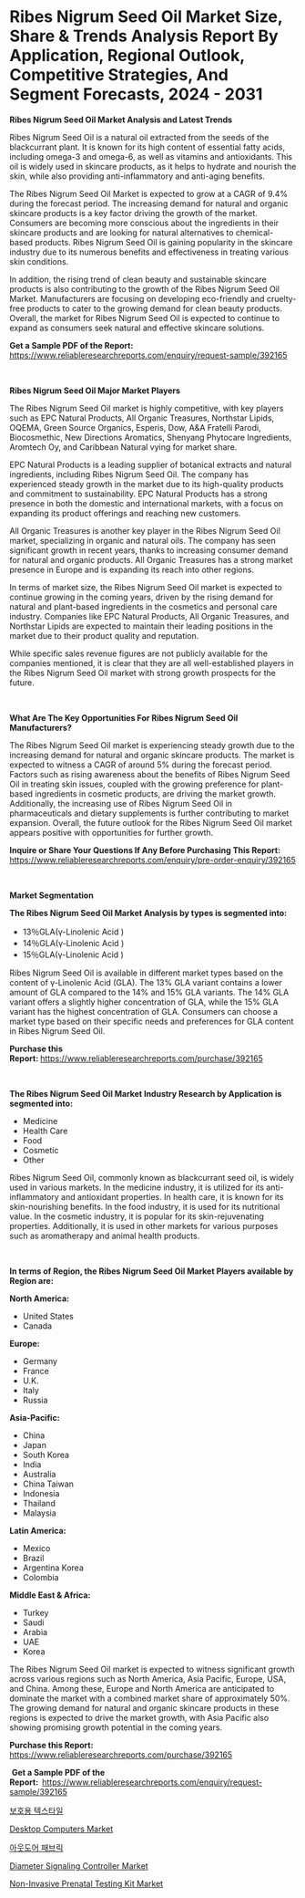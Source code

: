 <p><h1>Ribes Nigrum Seed Oil Market Size, Share & Trends Analysis Report By Application, Regional Outlook, Competitive Strategies, And Segment Forecasts, 2024 - 2031</h1></p><p><strong>Ribes Nigrum Seed Oil Market Analysis and Latest Trends</strong></p>
<p><p>Ribes Nigrum Seed Oil is a natural oil extracted from the seeds of the blackcurrant plant. It is known for its high content of essential fatty acids, including omega-3 and omega-6, as well as vitamins and antioxidants. This oil is widely used in skincare products, as it helps to hydrate and nourish the skin, while also providing anti-inflammatory and anti-aging benefits.</p><p>The Ribes Nigrum Seed Oil Market is expected to grow at a CAGR of 9.4% during the forecast period. The increasing demand for natural and organic skincare products is a key factor driving the growth of the market. Consumers are becoming more conscious about the ingredients in their skincare products and are looking for natural alternatives to chemical-based products. Ribes Nigrum Seed Oil is gaining popularity in the skincare industry due to its numerous benefits and effectiveness in treating various skin conditions.</p><p>In addition, the rising trend of clean beauty and sustainable skincare products is also contributing to the growth of the Ribes Nigrum Seed Oil Market. Manufacturers are focusing on developing eco-friendly and cruelty-free products to cater to the growing demand for clean beauty products. Overall, the market for Ribes Nigrum Seed Oil is expected to continue to expand as consumers seek natural and effective skincare solutions.</p></p>
<p><strong>Get a Sample PDF of the Report:&nbsp;</strong> <a href="https://www.reliableresearchreports.com/enquiry/request-sample/392165">https://www.reliableresearchreports.com/enquiry/request-sample/392165</a></p>
<p>&nbsp;</p>
<p><strong>Ribes Nigrum Seed Oil Major Market Players</strong></p>
<p><p>The Ribes Nigrum Seed Oil market is highly competitive, with key players such as EPC Natural Products, All Organic Treasures, Northstar Lipids, OQEMA, Green Source Organics, Esperis, Dow, A&A Fratelli Parodi, Biocosmethic, New Directions Aromatics, Shenyang Phytocare Ingredients, Aromtech Oy, and Caribbean Natural vying for market share.</p><p>EPC Natural Products is a leading supplier of botanical extracts and natural ingredients, including Ribes Nigrum Seed Oil. The company has experienced steady growth in the market due to its high-quality products and commitment to sustainability. EPC Natural Products has a strong presence in both the domestic and international markets, with a focus on expanding its product offerings and reaching new customers.</p><p>All Organic Treasures is another key player in the Ribes Nigrum Seed Oil market, specializing in organic and natural oils. The company has seen significant growth in recent years, thanks to increasing consumer demand for natural and organic products. All Organic Treasures has a strong market presence in Europe and is expanding its reach into other regions.</p><p>In terms of market size, the Ribes Nigrum Seed Oil market is expected to continue growing in the coming years, driven by the rising demand for natural and plant-based ingredients in the cosmetics and personal care industry. Companies like EPC Natural Products, All Organic Treasures, and Northstar Lipids are expected to maintain their leading positions in the market due to their product quality and reputation.</p><p>While specific sales revenue figures are not publicly available for the companies mentioned, it is clear that they are all well-established players in the Ribes Nigrum Seed Oil market with strong growth prospects for the future.</p></p>
<p>&nbsp;</p>
<p><strong>What Are The Key Opportunities For Ribes Nigrum Seed Oil Manufacturers?</strong></p>
<p><p>The Ribes Nigrum Seed Oil market is experiencing steady growth due to the increasing demand for natural and organic skincare products. The market is expected to witness a CAGR of around 5% during the forecast period. Factors such as rising awareness about the benefits of Ribes Nigrum Seed Oil in treating skin issues, coupled with the growing preference for plant-based ingredients in cosmetic products, are driving the market growth. Additionally, the increasing use of Ribes Nigrum Seed Oil in pharmaceuticals and dietary supplements is further contributing to market expansion. Overall, the future outlook for the Ribes Nigrum Seed Oil market appears positive with opportunities for further growth.</p></p>
<p><strong>Inquire or Share Your Questions If Any Before Purchasing This Report:</strong> <a href="https://www.reliableresearchreports.com/enquiry/pre-order-enquiry/392165">https://www.reliableresearchreports.com/enquiry/pre-order-enquiry/392165</a></p>
<p>&nbsp;</p>
<p><strong>Market Segmentation</strong></p>
<p><strong>The Ribes Nigrum Seed Oil Market Analysis by types is segmented into:</strong></p>
<p><ul><li>13％GLA(γ-Linolenic Acid )</li><li>14％GLA(γ-Linolenic Acid )</li><li>15％GLA(γ-Linolenic Acid )</li></ul></p>
<p><p>Ribes Nigrum Seed Oil is available in different market types based on the content of γ-Linolenic Acid (GLA). The 13% GLA variant contains a lower amount of GLA compared to the 14% and 15% GLA variants. The 14% GLA variant offers a slightly higher concentration of GLA, while the 15% GLA variant has the highest concentration of GLA. Consumers can choose a market type based on their specific needs and preferences for GLA content in Ribes Nigrum Seed Oil.</p></p>
<p><strong>Purchase this Report:&nbsp;</strong><a href="https://www.reliableresearchreports.com/purchase/392165">https://www.reliableresearchreports.com/purchase/392165</a></p>
<p>&nbsp;</p>
<p><strong>The Ribes Nigrum Seed Oil Market Industry Research by Application is segmented into:</strong></p>
<p><ul><li>Medicine</li><li>Health Care</li><li>Food</li><li>Cosmetic</li><li>Other</li></ul></p>
<p><p>Ribes Nigrum Seed Oil, commonly known as blackcurrant seed oil, is widely used in various markets. In the medicine industry, it is utilized for its anti-inflammatory and antioxidant properties. In health care, it is known for its skin-nourishing benefits. In the food industry, it is used for its nutritional value. In the cosmetic industry, it is popular for its skin-rejuvenating properties. Additionally, it is used in other markets for various purposes such as aromatherapy and animal health products.</p></p>
<p>&nbsp;</p>
<p><strong>In terms of Region, the Ribes Nigrum Seed Oil Market Players available by Region are:</strong></p>
<p>
    <p> <strong> North America: </strong>
        <ul>
            <li>United States</li>
            <li>Canada</li>
        </ul>
        </p> 
    <p> <strong> Europe: </strong>
        <ul>
            <li>Germany</li>
            <li>France</li>
            <li>U.K.</li>
            <li>Italy</li>
            <li>Russia</li>
        </ul>
        </p> 
    <p> <strong> Asia-Pacific: </strong>
        <ul>
            <li>China</li>
            <li>Japan</li>
            <li>South Korea</li>
            <li>India</li>
            <li>Australia</li>
            <li>China Taiwan</li>
            <li>Indonesia</li>
            <li>Thailand</li>
            <li>Malaysia</li>
        </ul>
        </p> 
    <p> <strong> Latin America: </strong>
        <ul>
            <li>Mexico</li>
            <li>Brazil</li>
            <li>Argentina Korea</li>
            <li>Colombia</li>
        </ul>
        </p> 
    <p> <strong> Middle East & Africa: </strong>
        <ul>
            <li>Turkey</li>
            <li>Saudi</li>
            <li>Arabia</li>
            <li>UAE</li>
            <li>Korea</li>
        </ul>
    </p>
    </p>
<p><p>The Ribes Nigrum Seed Oil market is expected to witness significant growth across various regions such as North America, Asia Pacific, Europe, USA, and China. Among these, Europe and North America are anticipated to dominate the market with a combined market share of approximately 50%. The growing demand for natural and organic skincare products in these regions is expected to drive the market growth, with Asia Pacific also showing promising growth potential in the coming years.</p></p>
<p><strong>Purchase this Report: </strong><a href="https://www.reliableresearchreports.com/purchase/392165">https://www.reliableresearchreports.com/purchase/392165</a></p>
<p>&nbsp;<strong>Get a Sample PDF of the Report:&nbsp;&nbsp;</strong><a href="https://www.reliableresearchreports.com/enquiry/request-sample/392165">https://www.reliableresearchreports.com/enquiry/request-sample/392165</a></p>
<p><strong></strong></p>
<p><p><a href="https://medium.com/@cgqaspvtwatd834/%EB%B3%B4%ED%98%B8-%ED%85%8D%EC%8A%A4%ED%83%80%EC%9D%BC-%EC%8B%9C%EC%9E%A5-%EB%B6%84%EC%84%9D-cagr-%EC%8B%9C%EC%9E%A5-%EC%84%B8%EB%B6%84%ED%99%94-%EB%B0%8F-%EA%B8%80%EB%A1%9C%EB%B2%8C-%EC%82%B0%EC%97%85-%EA%B0%9C%EC%9A%94-356a1f01088f">보호용 텍스타일</a></p><p><a href="https://view.publitas.com/reportprime-1/desktop-computers-market-size-and-examines-its-market-scope-with-a-primary-focus-on-growth-opportunities-and-forecasted-trends-spanning-from-2024-to-2031/">Desktop Computers Market</a></p><p><a href="https://medium.com/@cgqaspvtwatd834/2024-2031-%EA%B8%B0%EA%B0%84%EC%9D%84-%EB%8C%80%EC%83%81%EC%9C%BC%EB%A1%9C-%EC%98%88%EC%B8%A1%EB%90%9C-%EC%95%BC%EC%99%B8-%EC%9B%90%EB%8B%A8-%EC%8B%9C%EC%9E%A5-%EB%8F%99%ED%96%A5-%EB%B0%8F-%EC%8B%9C%EC%9E%A5-%EB%B6%84%EC%84%9D-7592debfb46e">아웃도어 패브릭</a></p><p><a href="https://view.publitas.com/reportprime-1/diameter-signaling-controller-market-size-furnishes-valuable-information-encompassing-market-share-market-trends-and-projections-spanning-from-2024-to-2031/">Diameter Signaling Controller Market</a></p><p><a href="https://ivy-potential-64b.notion.site/Non-Invasive-Prenatal-Testing-Kit-Market-Analysis-Examines-its-Scope-on-Growth-Opportunities-and-Fo-850aa3b1ec3b4751bc2e2003f884a158">Non-Invasive Prenatal Testing Kit Market</a></p></p>